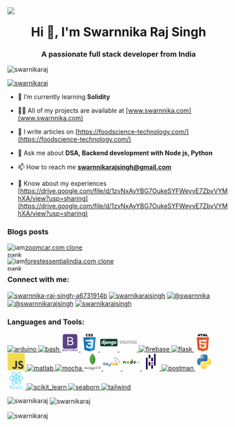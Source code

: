 
<img src="http://blog.davidecoppola.com/wp-content/uploads/2016/11/GitHub-logo-header.png" width="1200px" align="right">

<h1 align="center">Hi 👋, I'm Swarnnika Raj Singh</h1>
<h3 align="center">A passionate full stack developer from India</h3>

<p align="left"> <img src="https://komarev.com/ghpvc/?username=swarnikaraj&label=Profile%20views&color=0e75b6&style=flat" alt="swarnikaraj" /> </p>

<p align="left"> <a href="https://github.com/ryo-ma/github-profile-trophy"><img src="https://github-profile-trophy.vercel.app/?username=swarnikaraj" alt="swarnikaraj" /></a> </p>

- 🌱 I’m currently learning **Solidity**

- 👨‍💻 All of my projects are available at [www.swarnnika.com](www.swarnnika.com)

- 📝 I write articles on [https://foodscience-technology.com/](https://foodscience-technology.com/)

- 💬 Ask me about **DSA, Backend development with Node js, Python**

- 📫 How to reach me **swarnnikarajsingh@gmail.com**

- 📄 Know about my experiences [https://drive.google.com/file/d/1zvNxAyYBG7OukeSYFWeyvE7ZbvVYMhXA/view?usp=sharing](https://drive.google.com/file/d/1zvNxAyYBG7OukeSYFWeyvE7ZbvVYMhXA/view?usp=sharing)

### Blogs posts

<!-- BLOG-POST-LIST:START -->
<a href="https://medium.com/@iampankajk/zoomcar-com-clone-67ed397258e6" target="blank"><img align="left" src="https://img.etimg.com/thumb/width-640,height-480,imgsize-39290,resizemode-1,msid-65053638/small-biz/startups/newsbuzz/zoomcar-partners-with-onfido-to-make-user-verification-safe-and-secure/zc_logo_color_highres-1.jpg" alt="iampankajk" height="30" width="40" />zoomcar.com clone</a><br>

<a href="https://medium.com/@iampankajk/forestessentialsindia-clone-8270aca731f9" target="blank"><img align="left" src="https://image3.mouthshut.com/images/imagesp/925703095s.png" alt="iampankajk" height="30" width="40" />forestessentialindia.com clone</a>


<!-- BLOG-POST-LIST:END -->

<h3 align="left">Connect with me:</h3>
<p align="left">
<a href="https://linkedin.com/in/swarnnika-raj-singh-a6731914b" target="blank"><img align="center" src="https://raw.githubusercontent.com/rahuldkjain/github-profile-readme-generator/master/src/images/icons/Social/linked-in-alt.svg" alt="swarnnika-raj-singh-a6731914b" height="30" width="40" /></a>
<a href="https://instagram.com/swarnikarajsingh" target="blank"><img align="center" src="https://raw.githubusercontent.com/rahuldkjain/github-profile-readme-generator/master/src/images/icons/Social/instagram.svg" alt="swarnikarajsingh" height="30" width="40" /></a>
<a href="https://hashnode.com/@swarnnika" target="blank"><img align="center" src="https://raw.githubusercontent.com/rahuldkjain/github-profile-readme-generator/master/src/images/icons/Social/hashnode.svg" alt="@swarnnika" height="30" width="40" /></a>
<a href="https://medium.com/@swarnnikarajsingh" target="blank"><img align="center" src="https://raw.githubusercontent.com/rahuldkjain/github-profile-readme-generator/master/src/images/icons/Social/medium.svg" alt="@swarnnikarajsingh" height="30" width="40" /></a>
<a href="https://www.hackerrank.com/swarnikarajsingh" target="blank"><img align="center" src="https://raw.githubusercontent.com/rahuldkjain/github-profile-readme-generator/master/src/images/icons/Social/hackerrank.svg" alt="swarnikarajsingh" height="30" width="40" /></a>
</p>

<h3 align="left">Languages and Tools:</h3>
<p align="left"> <a href="https://www.arduino.cc/" target="_blank" rel="noreferrer"> <img src="https://cdn.worldvectorlogo.com/logos/arduino-1.svg" alt="arduino" width="40" height="40"/> </a> <a href="https://www.gnu.org/software/bash/" target="_blank" rel="noreferrer"> <img src="https://www.vectorlogo.zone/logos/gnu_bash/gnu_bash-icon.svg" alt="bash" width="40" height="40"/> </a> <a href="https://getbootstrap.com" target="_blank" rel="noreferrer"> <img src="https://raw.githubusercontent.com/devicons/devicon/master/icons/bootstrap/bootstrap-plain-wordmark.svg" alt="bootstrap" width="40" height="40"/> </a> <a href="https://www.w3schools.com/css/" target="_blank" rel="noreferrer"> <img src="https://raw.githubusercontent.com/devicons/devicon/master/icons/css3/css3-original-wordmark.svg" alt="css3" width="40" height="40"/> </a> <a href="https://www.djangoproject.com/" target="_blank" rel="noreferrer"> <img src="https://raw.githubusercontent.com/devicons/devicon/master/icons/django/django-original.svg" alt="django" width="40" height="40"/> </a> <a href="https://expressjs.com" target="_blank" rel="noreferrer"> <img src="https://raw.githubusercontent.com/devicons/devicon/master/icons/express/express-original-wordmark.svg" alt="express" width="40" height="40"/> </a> <a href="https://firebase.google.com/" target="_blank" rel="noreferrer"> <img src="https://www.vectorlogo.zone/logos/firebase/firebase-icon.svg" alt="firebase" width="40" height="40"/> </a> <a href="https://flask.palletsprojects.com/" target="_blank" rel="noreferrer"> <img src="https://www.vectorlogo.zone/logos/pocoo_flask/pocoo_flask-icon.svg" alt="flask" width="40" height="40"/> </a> <a href="https://www.w3.org/html/" target="_blank" rel="noreferrer"> <img src="https://raw.githubusercontent.com/devicons/devicon/master/icons/html5/html5-original-wordmark.svg" alt="html5" width="40" height="40"/> </a> <a href="https://developer.mozilla.org/en-US/docs/Web/JavaScript" target="_blank" rel="noreferrer"> <img src="https://raw.githubusercontent.com/devicons/devicon/master/icons/javascript/javascript-original.svg" alt="javascript" width="40" height="40"/> </a> <a href="https://www.mathworks.com/" target="_blank" rel="noreferrer"> <img src="https://upload.wikimedia.org/wikipedia/commons/2/21/Matlab_Logo.png" alt="matlab" width="40" height="40"/> </a> <a href="https://mochajs.org" target="_blank" rel="noreferrer"> <img src="https://www.vectorlogo.zone/logos/mochajs/mochajs-icon.svg" alt="mocha" width="40" height="40"/> </a> <a href="https://www.mongodb.com/" target="_blank" rel="noreferrer"> <img src="https://raw.githubusercontent.com/devicons/devicon/master/icons/mongodb/mongodb-original-wordmark.svg" alt="mongodb" width="40" height="40"/> </a> <a href="https://www.mysql.com/" target="_blank" rel="noreferrer"> <img src="https://raw.githubusercontent.com/devicons/devicon/master/icons/mysql/mysql-original-wordmark.svg" alt="mysql" width="40" height="40"/> </a> <a href="https://nodejs.org" target="_blank" rel="noreferrer"> <img src="https://raw.githubusercontent.com/devicons/devicon/master/icons/nodejs/nodejs-original-wordmark.svg" alt="nodejs" width="40" height="40"/> </a> <a href="https://pandas.pydata.org/" target="_blank" rel="noreferrer"> <img src="https://raw.githubusercontent.com/devicons/devicon/2ae2a900d2f041da66e950e4d48052658d850630/icons/pandas/pandas-original.svg" alt="pandas" width="40" height="40"/> </a> <a href="https://postman.com" target="_blank" rel="noreferrer"> <img src="https://www.vectorlogo.zone/logos/getpostman/getpostman-icon.svg" alt="postman" width="40" height="40"/> </a> <a href="https://www.python.org" target="_blank" rel="noreferrer"> <img src="https://raw.githubusercontent.com/devicons/devicon/master/icons/python/python-original.svg" alt="python" width="40" height="40"/> </a> <a href="https://reactjs.org/" target="_blank" rel="noreferrer"> <img src="https://raw.githubusercontent.com/devicons/devicon/master/icons/react/react-original-wordmark.svg" alt="react" width="40" height="40"/> </a> <a href="https://scikit-learn.org/" target="_blank" rel="noreferrer"> <img src="https://upload.wikimedia.org/wikipedia/commons/0/05/Scikit_learn_logo_small.svg" alt="scikit_learn" width="40" height="40"/> </a> <a href="https://seaborn.pydata.org/" target="_blank" rel="noreferrer"> <img src="https://seaborn.pydata.org/_images/logo-mark-lightbg.svg" alt="seaborn" width="40" height="40"/> </a> <a href="https://tailwindcss.com/" target="_blank" rel="noreferrer"> <img src="https://www.vectorlogo.zone/logos/tailwindcss/tailwindcss-icon.svg" alt="tailwind" width="40" height="40"/> </a> </p>

<p><img align="left" src="https://github-readme-stats.vercel.app/api/top-langs?username=swarnikaraj&show_icons=true&locale=en&layout=compact" alt="swarnikaraj" /></p>

<p>&nbsp;<img align="center" src="https://github-readme-stats.vercel.app/api?username=swarnikaraj&show_icons=true&locale=en" alt="swarnikaraj" /></p>

<p><img align="center" src="https://github-readme-streak-stats.herokuapp.com/?user=swarnikaraj&theme=tokyonight" alt="swarnikaraj" /></p>
